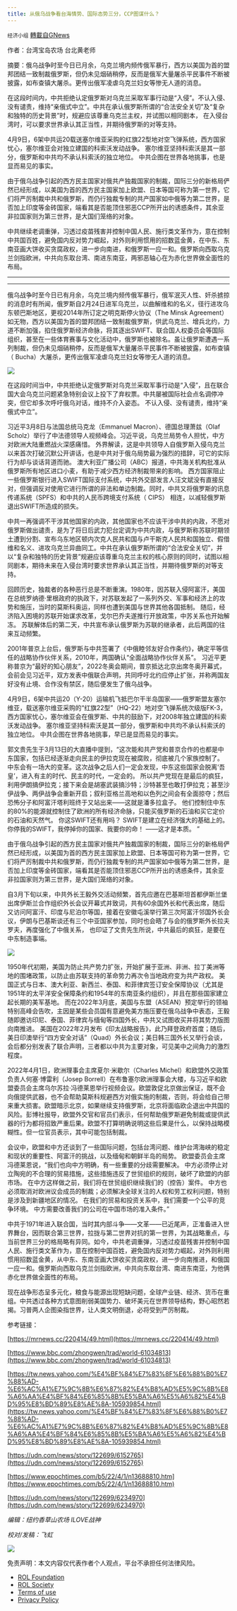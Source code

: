 ```yaml
---
title: 从俄乌战争看台海情势、国际态势三分，CCP图谋什么？
---
```

`经济小组` [轉載自GNews](https://gnews.org/zh-hans/2386282/)

作者：台湾宝岛农场 台北黄老师

摘要：俄乌战争时至今日已月余，乌克兰境内频传俄军暴行，西方以美国为首的盟邦团结一致制裁俄罗斯，但仍未见烟硝稍停，反而是俄军大量屠杀平民事件不断被披露，如布查镇大屠杀。更传出俄军凌虐乌克兰妇女等惨无人道的消息。

在这段时间内，中共拒绝认定俄罗斯对乌克兰采取军事行动是“入侵”。不认入侵、没有谴责，维持“亲俄式中立”。中共在承认俄罗斯所谓的“合法安全关切”及“复杂和独特的历史背景”时，规避应该尊重乌克兰主权，并试图以相同剧本， 在入侵台湾时，可以要求世界承认其正当性，并期待俄罗斯的对等支持。

4月9日，6架中共运20载送塞尔维亚采购的红旗22型地对空飞弹系统，西方国家忧心，塞尔维亚会对独立建国的科索沃发动战争。 塞尔维亚坚持科索沃是其一部分，俄罗斯和中共均不承认科索沃的独立地位。 中共企图在世界各地挑事，也是显而易见的事实。

由于俄乌战争引起的西方民主国家对俄共产独裁国家的制裁，国际三分的新格局俨然已经形成，以美国为首的西方民主国家加上欧盟、日本等国可称为第一世界，它们将严厉制裁中共和俄罗斯，而仍行独裁专制的共产国家如中俄等为第二世界，是否加上印度等金砖国家，端看其是否能顶住邪恶CCP所开出的诱惑条件，其余亚非拉国家则为第三世界，是大国们笼络的对象。

中共继续老调重弹，习透过疫苗残害并控制中国人民、施行类文革作为，意在控制中共国百姓，避免国内反对势力崛起，对外则利用惯用的招数蓝金黄，在中东、东南亚画大饼收买贪腐政权，进一步向南进，和俄罗斯一应一和。俄罗斯向西取乌克兰剑指欧洲，中共向东取台湾、南进东南亚，两邪恶轴心在为赤化世界做全面性的布局。

* * *

* * *

俄乌战争时至今日已有月余，乌克兰境内频传俄军暴行，俄军泯灭人性、奸杀掳掠的消息时有所闻，俄罗斯自2月24日进军乌克兰，以曲解维和的名义，径行进攻乌东顿巴斯地区，更视2014年所订定之明克斯停火协议（The Minsk Agreement）如无物，西方以美国为首的盟邦团结一致制裁俄罗斯，供武乌克兰、增兵北约，力道不断加强，掐住俄罗斯经济命脉，将其逐出SWIFT、联合国人权委员会等国际组织，甚至在一些体育赛事与文化活动中，俄罗斯也被除名。虽让俄罗斯遭遇一系列制裁，但仍未见烟硝稍停，反而是俄军大量屠杀平民事件不断被披露，如布查镇（ Bucha）大屠杀，更传出俄军凌虐乌克兰妇女等惨无人道的消息。

![](https://assets.gnews.org/wp-content/uploads/2022/04/124075926_f_副本.tiff)

在这段时间当中，中共拒绝认定俄罗斯对乌克兰采取军事行动是“入侵”，且在联合国大会乌克兰问题紧急特别会议上投下了弃权票。中共屡被国际社会点名调停冲突，但它却多次呼吁俄乌对话，维持不介入姿态。 不认入侵、没有谴责，维持“亲俄式中立”。

习近平3月8日与法国总统马克龙（Emmanuel Macron）、德国总理萧兹（Olaf Scholz）举行了中法德领导人视频峰会。习近平说，乌克兰局势令人担忧，中方对欧洲大陆重燃战火深感痛惜。 外界解读，这是中共领导人自俄罗斯入侵乌克兰以来首次打破沉默公开讲话，也是中共对于俄乌局势最为强烈的措辞，可它的实际行为却与谈话背道而驰。 澳大利亚广播公司（ABC）报道，中共海关机构批准从俄罗斯所有地区进口小麦，有助于减少西方经济制裁带来的影响。 西方国家阻止一些俄罗斯银行进入SWIFT国际支付系统，中共外交部发言人汪文斌没有直接反对，但强调反对使用它进行所谓的非法和单边制裁。同时，中共又将俄罗斯的讯息传递系统（SPFS）和中共的人民币跨境支付系统（ CIPS） 相连，以减轻俄罗斯退出SWIFT所造成的损失。

中共一再强调不干涉其他国家的内政，其他国家也不应该干涉中共的内政，不愿对俄罗斯做出谴责，是为了将日后武力犯台定调为中共内政，与俄罗斯称苏联时期领土遭到分割、宣布乌东地区顿内次克人民共和国与卢干斯克人民共和国独立、假借维和名义、进攻乌克兰异曲同工。中共在承认俄罗斯所谓的“合法安全关切”，并以“复杂和独特的历史背景”规避应该尊重乌克兰主权的核心原则的同时，试图以相同剧本，期待未来在入侵台湾时要求世界承认其正当性，并期待俄罗斯的对等支持。

回顾历史，独裁者的各种恶行总是不断重演。1980年，因苏联入侵阿富汗，美国在总统罗纳德·里根政府的执政下，对苏联发起了一系列外交、军事和经济上的攻势和施压，当时的莫斯科奥运，同样也遭到美国与世界其他各国抵制。 随后，经济陷入困境的苏联开始谋求改革，戈尔巴乔夫遂推行开放政策，中苏关系也开始解冻。 苏联解体后的第二天，中共宣布承认俄罗斯为苏联的继承者，此后两国的往来互动频繁。

2001年普京上台后，俄罗斯与中共签署了《中俄睦邻友好合作条约》，确定平等信任的战略协作伙伴关系，2010年，两国确认“全面战略协作伙伴关系”。 习近平更称普京为“最好的知心朋友”，2022冬奥会期间，普京抵达北京出席冬奥开幕式，会前会见习近平，双方发表中俄联合声明，共同呼吁北约应停止扩张，并称两国友好没有止境、合作没有禁区，随后便发生了俄乌战争。

4月9日，6架中共运20（Y-20）运输机飞抵巴尔干半岛国家——俄罗斯盟友塞尔维亚，载送塞尔维亚采购的“红旗22型”（HQ-22）地对空飞弹系统次级版FK-3，西方国家忧心，塞尔维亚会在俄罗斯、中共的鼓励下，对2008年独立建国的科索沃发动战争。 塞尔维亚坚持科索沃是其一部分，俄罗斯和中共均不承认科索沃的独立地位。 中共企图在世界各地挑事，早已是显而易见的事实。

郭文贵先生于3月13日的大直播中提到，“这次能和共产党和普京合作的也都是中东国家，包括已经逐渐走向民主的伊拉克现在被腐败，彻底被几个家族控制了。 中东会有一场大的变革。这次战争之后人们一定会发现，中东这些国家会脱离‘吾皇’，进入有主的时代、民主的时代，一定会的。 所以共产党现在是最后的疯狂，利用伊朗搞伊拉克；接下来会是胡塞武装搞沙特；沙特甚至也敢打伊拉克；甚至沙伊战争、两伊战争会重新开启；叙利亚格兰高地和以色列之间会有全面掠夺；然后恐怖分子和阿富汗塔利班终于又站出来——这就是潘多拉盒子。 他们控制住中东的80%的能源就控制住了欧洲的所有经济命脉，只能买俄罗斯的石油和买它定价的石油和天然气。 你这SWIFT还有用吗？ SWIFT是建立在经济强大的基础上的。你停我的SWIFT，我停掉你的国家、我要你的命！ ——这才是本质。 ”

由于俄乌战争引起的西方民主国家对俄共产独裁国家的制裁，国际三分的新格局俨然已经形成，以美国为首的西方民主国家加上欧盟、日本等国可称为第一世界，它们将严厉制裁中共和俄罗斯，而仍行独裁专制的共产国家如中俄等为第二世界，是否加上印度等金砖国家，端看其是否能顶住邪恶CCP所开出的诱惑条件，其余亚非拉国家则为第三世界，是大国们笼络的对象。

自3月下旬以来，中共外长王毅外交活动频繁，首先应邀在巴基斯坦首都伊斯兰堡出席伊斯兰合作组织外长会议开幕式并致词，共有60余国外长和代表出席，随后又访问阿富汗、印度与尼泊尔等国，接着在安徽屯溪举行第三次阿富汗邻国外长会议，伊朗与巴基斯谈还有三个中亚国家参加，同时也会晤了与会的俄罗斯外长拉夫罗夫，再度强化了中俄关系， 也印证了文贵先生所说，中共最后的疯狂，是要在中东制造事端。

![](https://assets.gnews.org/wp-content/uploads/2022/04/ed52354d80b17cf17e443933f8e9520b.jpeg)

1950年代初期，美国为防止共产势力扩张，开始扩展于亚洲、非洲、拉丁美洲等地的围堵政策，以防止由苏联支持的革命势力再次令当地政府变为共产政权。 美国正式与日本、澳大利亚、新西兰、泰国、和菲律宾签订安全保障协议（尤其是1951年的太平洋安全保障条约和1954年的东南亚条约组织），并且在那些国家建立起长期的美军基地。 而在2022年3月底，美国与东盟（ASEAN）预定举行的领袖特别高峰会告吹，主因是某些会员国有意避免美方施压要在俄乌战争中表态，王毅随即邀访印尼、泰国、菲律宾与缅甸等四国外长，中共又试图收买并将其势力版图向南推进。 美国在2022年2月发布《印太战略报告》，此乃拜登政府首度；随后，美日印澳举行“四方安全对话”（Quad）外长会议；美日韩三国外长又举行会谈，会后都分别发表了联合声明，三者都以中共为主要对象，可见美中之间角力的激烈程度。

2022年4月1日，欧洲理事会主席夏尔‧米歇尔（Charles Michel）和欧盟外交政策负责人何塞‧博雷利（Josep Borrell）在布鲁塞尔欧洲理事会大楼，与习近平和欧盟委员会主席乌尔苏拉·冯德莱恩举行视频会议。欧盟敦促北京做出保证，既不会向俄提供武器，也不会帮助莫斯科规避西方对俄实施的制裁，否则，将会给自己带来重大损害。欧盟暗示北京，如果继续支持俄罗斯，北京将面临欧企退出中共国的风险。彭博社报导，欧盟外交官和官员们表示，任何帮助俄罗斯避免制裁或提供武器的行为都将招致严重后果。欧盟不打算明确说明这些后果是什么，以保持战略模糊性。但一位官员表示，其中可能包括制裁。

会议中，欧盟和中方还谈到了一些国际问题，包括台湾问题、维护台湾海峡的稳定和现状的重要性、阿富汗的挑战，以及缅甸和朝鲜半岛的局势。 欧盟委员会主席冯德莱恩说，“我们也向中方明确，有一些重要的分歧需要解决。 中方必须停止对立陶宛的不合理的贸易措施，这些措施违反了世贸组织的规则，破坏了欧盟的内部市场。 在中方这样做之前，我们将在世贸组织继续我们的（控告）案件。 中方也必须取消对欧洲议会成员的制裁；必须解决全球关注的人权和劳工权利问题，特别是涉及到新疆地区的情况。 在我们的贸易和投资关系中，我们需要一个公平的竞争环境。 中方需要改善我们的公司在中国市场的准入条件。”

中共于1971年进入联合国，当时其内部斗争——文革——已近尾声，正准备进入世界舞台，因而联合第三世界，拉拢与第二世界对抗的第一世界，为其战略重点，与当前世界三分的格局略有异同。如今，中共老调重弹，习透过疫苗残害并控制中国人民、施行类文革作为，意在控制中国百姓，避免国内反对势力崛起，对外则利用惯用招数蓝金黄，从中东、东南亚画大饼收买贪腐政权，进一步向南推进，和俄国一应一和。俄罗斯向西取乌克兰剑指欧洲，中共向东取台湾、南进东南亚，为他俩赤化世界做全面性的布局。

现在战争形态呈多元化，粮食与能源出现短缺问题，全球产业链、经济、货币在重组。中共透过各种方式意图削弱美国势力、破坏美元在世界领导结构，野心昭然若揭。习普两人企图染指世界，让人类文明倒退，必将受到严厉制裁。

参考链接：

[https://mrnews.cc/220414/49.html](https://mrnews.cc/220414/49.html)

[https://www.bbc.com/zhongwen/trad/world-61034813](https://www.bbc.com/zhongwen/trad/world-61034813)

[https://tw.news.yahoo.com/%E4%BF%84%E7%83%8F%E6%88%B0%E7%88%AD-%E6%AC%A1%E7%9C%8B%E6%87%82%E4%B8%AD%E5%9C%8B%E8%A6%AA%E4%BF%84%E6%85%8B%E5%BA%A6%E5%A6%82%E4%BD%95%E8%BD%89%E8%AE%8A-105939854.html](https://tw.news.yahoo.com/%E4%BF%84%E7%83%8F%E6%88%B0%E7%88%AD-%E6%AC%A1%E7%9C%8B%E6%87%82%E4%B8%AD%E5%9C%8B%E8%A6%AA%E4%BF%84%E6%85%8B%E5%BA%A6%E5%A6%82%E4%BD%95%E8%BD%89%E8%AE%8A-105939854.html)

[https://udn.com/news/story/122699/6152765](https://udn.com/news/story/122699/6152765)

[https://www.epochtimes.com/b5/22/4/1/n13688810.htm](https://www.epochtimes.com/b5/22/4/1/n13688810.htm)

[https://udn.com/news/story/122699/6234970](https://udn.com/news/story/122699/6234970)

*编辑：纽约香草山农场 ILOVE战神*

*校对/发稿：飞虹*

![](https://assets.gnews.org/wp-content/uploads/2022/04/4-18.jpg)



 

免责声明：本文内容仅代表作者个人观点，平台不承担任何法律风险。

- [ROL Foundation](https://rolfoundation.org/)
- [ROL Society](https://rolsociety.org/)
- [Terms of use](https://gnews.org/terms-of-use-3/)
- [Privacy Policy](https://gnews.org/privacy-policy/)
